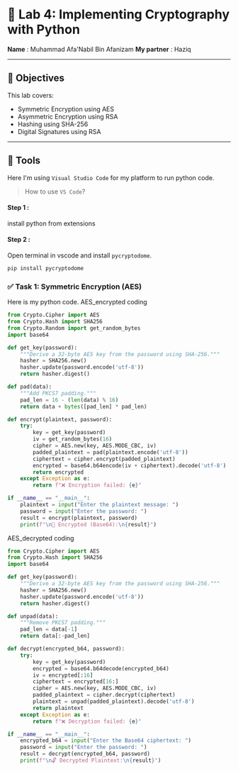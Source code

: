 # 🔐 Lab 4: Implementing Cryptography with Python

**Name** : Muhammad Afa'Nabil Bin Afanizam     **My partner** : Haziq

---

## 🧠 Objectives

This lab covers:

- Symmetric Encryption using AES
- Asymmetric Encryption using RSA
- Hashing using SHA-256
- Digital Signatures using RSA

---

## 🔨 Tools
Here I'm using `Visual Studio Code` for my platform to run python code.

> How to use `VS Code`?

#### Step 1 :
install python from extensions

#### Step 2 :
Open terminal in vscode and install `pycryptodome`.

```bash
pip install pycryptodome
```
### ✅ Task 1: Symmetric Encryption (AES)

Here is my python code.
AES_encrypted coding
```py
from Crypto.Cipher import AES
from Crypto.Hash import SHA256
from Crypto.Random import get_random_bytes
import base64

def get_key(password):
    """Derive a 32-byte AES key from the password using SHA-256."""
    hasher = SHA256.new()
    hasher.update(password.encode('utf-8'))
    return hasher.digest()

def pad(data):
    """Add PKCS7 padding."""
    pad_len = 16 - (len(data) % 16)
    return data + bytes([pad_len] * pad_len)

def encrypt(plaintext, password):
    try:
        key = get_key(password)
        iv = get_random_bytes(16)
        cipher = AES.new(key, AES.MODE_CBC, iv)
        padded_plaintext = pad(plaintext.encode('utf-8'))
        ciphertext = cipher.encrypt(padded_plaintext)
        encrypted = base64.b64encode(iv + ciphertext).decode('utf-8')
        return encrypted
    except Exception as e:
        return f"❌ Encryption failed: {e}"

if __name__ == "__main__":
    plaintext = input("Enter the plaintext message: ")
    password = input("Enter the password: ")
    result = encrypt(plaintext, password)
    print(f"\n🔐 Encrypted (Base64):\n{result}")
```
AES_decrypted coding
```py
from Crypto.Cipher import AES
from Crypto.Hash import SHA256
import base64

def get_key(password):
    """Derive a 32-byte AES key from the password using SHA-256."""
    hasher = SHA256.new()
    hasher.update(password.encode('utf-8'))
    return hasher.digest()

def unpad(data):
    """Remove PKCS7 padding."""
    pad_len = data[-1]
    return data[:-pad_len]

def decrypt(encrypted_b64, password):
    try:
        key = get_key(password)
        encrypted = base64.b64decode(encrypted_b64)
        iv = encrypted[:16]
        ciphertext = encrypted[16:]
        cipher = AES.new(key, AES.MODE_CBC, iv)
        padded_plaintext = cipher.decrypt(ciphertext)
        plaintext = unpad(padded_plaintext).decode('utf-8')
        return plaintext
    except Exception as e:
        return f"❌ Decryption failed: {e}"

if __name__ == "__main__":
    encrypted_b64 = input("Enter the Base64 ciphertext: ")
    password = input("Enter the password: ")
    result = decrypt(encrypted_b64, password)
    print(f"\n🔓 Decrypted Plaintext:\n{result}")
```






